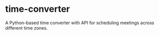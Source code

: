 # time-converter
A Python-based time converter with API for scheduling meetings across different time zones.

